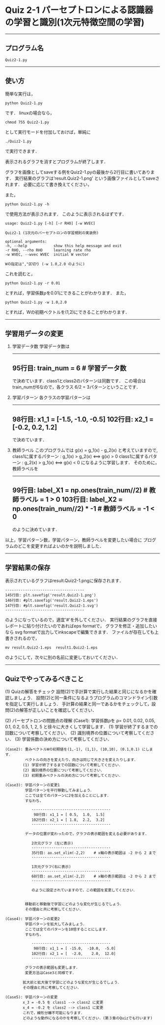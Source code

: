 Quiz 2-1 パーセプトロンによる認識器の学習と識別(1次元特徴空間の学習)
================================================================================

----------------------------------------
プログラム名
----------------------------------------
    Quiz2-1.py

	
----------------------------------------
使い方
----------------------------------------
簡単な実行は，

	python Quiz2-1.py

です．
linuxの場合なら，

	chmod 755 Quiz2-1.py

として実行モードを付加しておけば，単純に

	./Quiz2-1.py

で実行できます．

表示されるグラフを消すとプログラムが終了します．

グラフを画像としてsaveする例をQuiz2-1.pyの最後から2行目に書いてあります．
実行結果のグラフは'result.Quiz2-1.png' という画像ファイルとしてsaveされます．
必要に応じて書き換えてください，

また，

	python Quiz2-1.py -h

で使用方法が表示されます．
このように表示されるはずです．


    usage: Quiz2-1.py [-h] [-r RHO] [-w WVEC]

    Quiz2-1 (1次元のパーセプトロンの学習規則の実装例)

    optional arguments:
    -h, --help            show this help message and exit
    -r RHO, --rho RHO     learning rate rho
    -w WVEC, --wvec WVEC  initial W vector

    Wの指定は","区切り (-w 1.0,2.0 のように)

これを読むと，

	python Quiz2-1.py -r 0.01

とすれば，学習係数ρを0.01にできることがわかります．
また，

	python Quiz2-1.py -w 1.0,2.0

とすれば，Wの初期ベクトルを(1,2)にできることがわかります．


----------------------------------------
学習用データの変更
----------------------------------------
1. 学習データ数
    学習データ数は

    ------------------------------------
    95行目: train_num = 6 # 学習データ数
    ------------------------------------

    で決めています．class1とclass2のパターンは同数です．
    この場合は train_numが6なので，各クラス 6/2 = 3パターンということです．

2. 学習パターン
    各クラスの学習パターンは

    ------------------------------------
     98行目: x1_1 = [-1.5, -1.0, -0.5]
    102行目: x2_1 = [-0.2,  0.2,  1.2]
    ------------------------------------

    で決めています．
    
3. 教師ラベル
    このプログラムでは g(x) = g_1(x) - g_2(x) と考えていますので,
    class1に属するパターン : g_1(x) > g_2(x)  <==> g(x) > 0
    class1に属するパターン : g_2(x) > g_1(x)  <==> g(x) < 0
    になるように学習します．
    そのために，教師ラベルを

    ------------------------------------
     99行目: label_X1 = np.ones(train_num//2)       # 教師ラベル =  1 > 0
    103行目: label_X2 = np.ones(train_num//2) * -1  # 教師ラベル = -1 < 0
    ------------------------------------

    のように決めています．

以上，学習パターン数，学習パターン，教師ラベルを変更したい場合に
プログラムのどこを変更すればよいのかを説明しました．

----------------------------------------
学習結果の保存
----------------------------------------
表示されているグラフはresult.Quiz2-1.pngに保存されます．

    ------------------------------------
    145行目: plt.savefig('result.Quiz2-1.png')
    146行目: #plt.savefig('result.Quiz2-1.eps')
    147行目: #plt.savefig('result.Quiz2-1.svg')
    ------------------------------------

のようになっているので，適宜'#'を外してください．
実行結果のグラフを直接レポートに貼り付けたいのであればeps formatで，
グラフを修正・追加したいなら svg formatで出力してinkscapeで編集できます．
ファイルが存在しても上書きされるので，

    mv result.Quiz2-1.eps  result1.Quiz2-1.eps

のようにして，次々に別の名前に変更しておいてください．


----------------------------------------
Quizでやってみるべきこと
----------------------------------------
(1) Quizの解答をチェック
    設問(2)で手計算で実行した結果と同じになるかを確認しましょう．
    設問(2)と同一条件になるようプログラムのコマンドライン引数を指定して実行しましょう．
    手計算の結果と同一であるかをチェックして，設問(2)の解答が正しいことを確認してください．

(2) パーセプトロンの問題点の理解
    (Case1): 学習係数ρを ρ= 0.01, 0.02, 0.05, 0.1, 0.2, 0.5, 1, 2, 5 と徐々に大きくして学習します．
            (1) 学習が終了するまでの回数について考察してください．
            (2) 識別境界の位置について考察してください．
            (3) 学習係数の決め方について考察してください．

    (Case2): 重みベクトルWの初期値を(1,-1), (1,1), (10,10), (0.1,0.1) にします．
             ベクトルの向きを変えたり，向きは同じで大きさを変えたりします．
            (1) 学習が終了するまでの回数について考察してください．
            (2) 識別境界の位置について考察してください．
            (3) 初期重みベクトルの決め方について考察してください．

    (Case3): 学習パターンの変更1
             学習パターンを平行移動してみましょう．
             ここでは全てのパターンに2を加えることにします．
             すなわち，

                ------------------------------------
                 98行目: x1_1 = [ 0.5,  1.0,  1.5]
                102行目: x2_1 = [ 1.8,  2.2,  3.2]
                ------------------------------------
             
             データの位置が変わったので，グラフの表示範囲を変える必要があります．

                2次元グラフ (左に表示)
                ------------------------------------
                35行目: ax.set_xlim(-2,2)    # x軸の表示範囲は -2 から 2 まで
                ------------------------------------

                1次元グラフ(右に表示)
                ------------------------------------
                68行目: ax.set_xlim(-2,2)    # x軸の表示範囲は -2 から 2 まで
                ------------------------------------

                のように設定されていますので，この範囲を変更してください．


             移動前と移動後で学習にどのような変化が生じるでしょう．
             その理由と共に考察してください．

    (Case4): 学習パターンの変更2
             学習パターンを拡大してみましょう．
             ここでは全てのパターンを10倍することにします．
             すなわち，

                ------------------------------------
                 98行目: x1_1 = [ -15.0,  -10.0,  -5.0]
                102行目: x2_1 = [  -2.0,    2.0,  12.0]
                ------------------------------------
             
             グラフの表示範囲も変更します．
             変更方法はCase3と同様です．

            拡大前と拡大後で学習にどのような変化が生じるでしょう．
            その理由と共に考察してください．

    (Case5): 学習パターンの変更
            x_3 = -0.5 を class1 --> class2 に変更
            x_4 = -0.2 を class2 --> class1 に変更
            これで，線形分離不可能になります．
            どのような動作になるのかを考察してください．(第３章のQuizでも行います)


